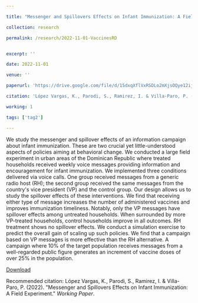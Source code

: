```yaml
---

title: "Messenger and Spillovers Effects on Infant Immunization: A Field Experiment"

collection: research

permalink: /research/2022-11-01-VaccinesRD


excerpt: ''

date: 2022-11-01

venue: ''

paperurl: 'https://drive.google.com/file/d/15dxqXflVxRSDLo2mXjsOQye12ijGEMBD/view?usp=sharing'

citation: 'López Vargas, K., Parodi, S., Ramirez, I. & Villa-Paro, P. (2022). &quot;Messenger and Spillovers Effects on Infant Immunization: A Field Experiment.&quot; <i>Working Paper</i>.'

working: 1

tags: ['tag2']

---
```

We study the messenger and spillover effects of an information campaign about infant immunization. These are two crucial yet little-understood aspects of policies aiming at behavioral change. We conducted a large field experiment in urban areas of the Dominican Republic where treated households received weekly voice messages providing information and encouragement for infant immunization. We implemented three conditions delivered via voice calls. One group received messages from a generic radio host (RH); the second group received the same messages from the country's vice president (VP) and the control group. Our design allows us to study the spillover effects of these interventions. We find that receiving either type of message increases the number of administered vaccines and improves immunization timeliness. Notably, only the VP messages have spillover effects among untreated households. When surrounded by more VP-treated households, control households improve in all outcomes. RH treatment shows no spillover effects. We conduct a simulation exercise to predict the overall gain of scaling up such policies. We find that a campaign based on VP messages is more effective than the RH alternative. A campaign where 10% of the target population receives messages from a well-regarded public figure generates an increment of vaccine doses of over 25% in the population. 

[Download](https://drive.google.com/file/d/15dxqXflVxRSDLo2mXjsOQye12ijGEMBD/view?usp=sharing)

Recommended citation: López Vargas, K., Parodi, S., Ramirez, I. & Villa-Paro, P. (2022). &quot;Messenger and Spillovers Effects on Infant Immunization: A Field Experiment.&quot; <i>Working Paper</i>.
